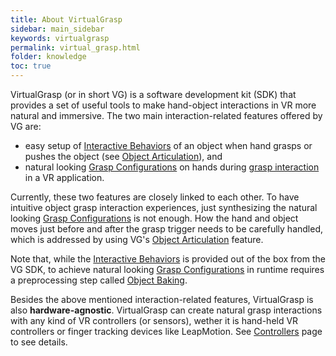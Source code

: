 ```yaml
---
title: About VirtualGrasp
sidebar: main_sidebar
keywords: virtualgrasp
permalink: virtual_grasp.html
folder: knowledge
toc: true
---
```


VirtualGrasp (or in short VG) is a software development kit (SDK) that provides a set of useful tools to make hand-object interactions in VR more natural and immersive. 
The two main interaction-related features offered by VG are:
* easy setup of <a href="#" data-toggle="tooltip" data-original-title="{{site.data.glossary.InteractiveBehaviors}}">Interactive Behaviors</a> 
of an object when hand grasps or pushes the object (see [Object Articulation](object_articulation.html)), and 
* natural looking <a href="#" data-toggle="tooltip" data-original-title="{{site.data.glossary.GraspConfiguration}}">Grasp Configurations</a> on hands during [grasp interaction](#grasp_interaction.html) in a VR application.

Currently, these two features are closely linked to each other. 
To have intuitive object grasp interaction experiences, just synthesizing the natural looking 
<a href="#" data-toggle="tooltip" data-original-title="{{site.data.glossary.GraspConfiguration}}">Grasp Configurations</a>
is not enough. How the hand and object moves just before and after the grasp trigger needs to be carefully handled, which is
addressed by using VG's [Object Articulation](object_articulation.html) feature.

Note that, while the <a href="#" data-toggle="tooltip" data-original-title="{{site.data.glossary.InteractiveBehaviors}}">Interactive Behaviors</a> is provided out of the box
from the VG SDK, 
to achieve natural looking <a href="#" data-toggle="tooltip" data-original-title="{{site.data.glossary.GraspConfiguration}}">Grasp Configurations</a> in runtime
requires a preprocessing step called [Object Baking](object_baking.html).

Besides the above mentioned interaction-related features, VirtualGrasp is also **hardware-agnostic**. VirtualGrasp can create natural grasp interactions 
with any kind of VR controllers (or sensors), wether it is hand-held VR controllers or finger tracking devices like LeapMotion.
 See [Controllers](controllers.html) page to see details.